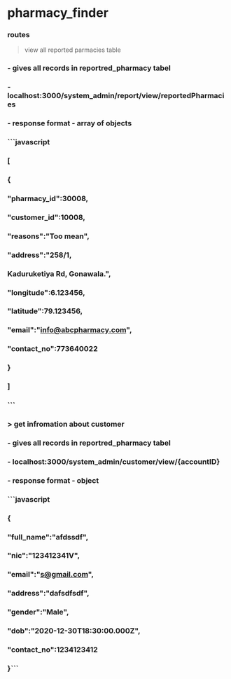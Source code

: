 # pharmacy_finder

### routes 
  > view all reported parmacies table
###      - gives all records in reportred_pharmacy tabel
###      - localhost:3000/system_admin/report/view/reportedPharmacies
###         - response format - array of objects
###             ```javascript 
###             [
###                 {   
###                     "pharmacy_id":30008,
###                     "customer_id":10008,
###                     "reasons":"Too mean",
###                     "address":"258/1,         
###                     Kaduruketiya Rd, Gonawala.",
###                     "longitude":6.123456,
###                     "latitude":79.123456,
###                     "email":"info@abcpharmacy.com",
###                     "contact_no":773640022
###                     }
###                 ]
###             ```
###  > get infromation about customer
###      - gives all records in reportred_pharmacy tabel
###      - localhost:3000/system_admin/customer/view/{accountID}
###         - response format - object
###             ```javascript
###                 {
###                     "full_name":"afdssdf",
###                     "nic":"123412341V",
###                     "email":"s@gmail.com",
###                     "address":"dafsdfsdf",
###                     "gender":"Male",
###                     "dob":"2020-12-30T18:30:00.000Z",
###                     "contact_no":1234123412
###                 }```
